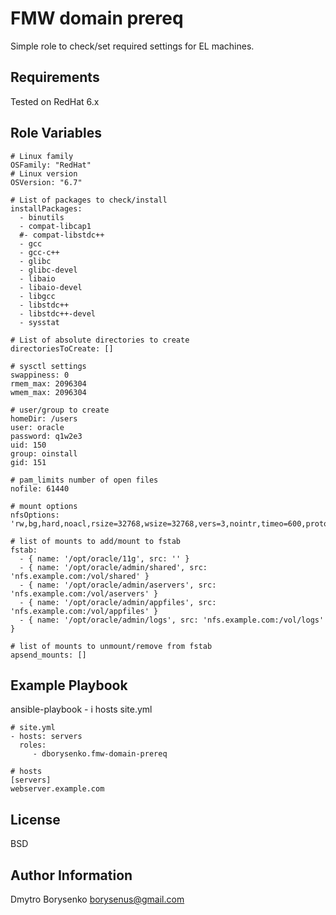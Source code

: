 FMW domain prereq
=========

Simple role to check/set required settings for EL machines.

Requirements
------------

Tested on RedHat 6.x

Role Variables
--------------
    # Linux family
    OSFamily: "RedHat"
    # Linux version
    OSVersion: "6.7"
    
    # List of packages to check/install
    installPackages:
      - binutils
      - compat-libcap1
      #- compat-libstdc++
      - gcc
      - gcc-c++
      - glibc
      - glibc-devel
      - libaio
      - libaio-devel
      - libgcc
      - libstdc++
      - libstdc++-devel
      - sysstat
    
    # List of absolute directories to create
    directoriesToCreate: []
    
    # sysctl settings
    swappiness: 0
    rmem_max: 2096304
    wmem_max: 2096304
    
    # user/group to create
    homeDir: /users
    user: oracle
    password: q1w2e3
    uid: 150
    group: oinstall
    gid: 151
    
    # pam_limits number of open files
    nofile: 61440
    
    # mount options
    nfsOptions: 'rw,bg,hard,noacl,rsize=32768,wsize=32768,vers=3,nointr,timeo=600,proto=tcp,suid'
    
    # list of mounts to add/mount to fstab
    fstab:
      - { name: '/opt/oracle/11g', src: '' }
      - { name: '/opt/oracle/admin/shared', src: 'nfs.example.com:/vol/shared' }
      - { name: '/opt/oracle/admin/aservers', src: 'nfs.example.com:/vol/aservers' }
      - { name: '/opt/oracle/admin/appfiles', src: 'nfs.example.com:/vol/appfiles' }
      - { name: '/opt/oracle/admin/logs', src: 'nfs.example.com:/vol/logs' }
    
    # list of mounts to unmount/remove from fstab
    apsend_mounts: []


Example Playbook
----------------

ansible-playbook - i hosts site.yml
    
    # site.yml
    - hosts: servers
      roles:
         - dborysenko.fmw-domain-prereq
    
    # hosts
    [servers]
    webserver.example.com
    
    
License
-------

BSD

Author Information
------------------

Dmytro Borysenko
borysenus@gmail.com
